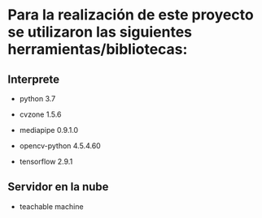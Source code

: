 # Para la realización de este proyecto se utilizaron las siguientes herramientas/bibliotecas:

## Interprete
- python 3.7

- cvzone 1.5.6
- mediapipe 0.9.1.0
- opencv-python 4.5.4.60
- tensorflow 2.9.1

## Servidor en la nube
- teachable machine
